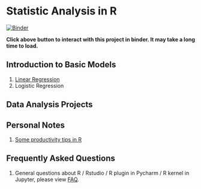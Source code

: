 # Statistic Analysis in R
[![Binder](https://mybinder.org/badge_logo.svg)](https://mybinder.org/v2/gh/yingwang-git/R_StatisticAnalysis/HEAD?urlpath=lab)

**Click above button to interact with this project in binder. It may take a long time to load.**


## Introduction to Basic Models

1. [Linear Regression](1_LinearRegression.ipynb)
2. Logistic Regression


## Data Analysis Projects


## Personal Notes
1. [Some productivity tips in R](0_ProductivityTips.ipynb)

## Frequently Asked Questions

1. General questions about R / Rstudio / R plugin in Pycharm / R kernel in Jupyter, please view [FAQ](FAQ.md).